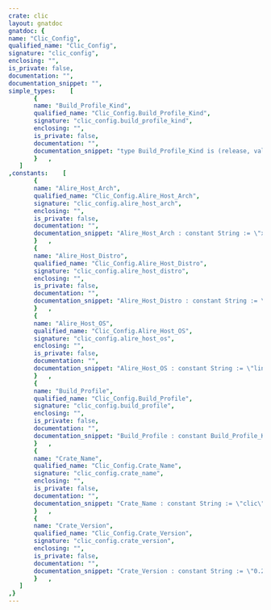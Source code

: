 ```yaml
---
crate: clic
layout: gnatdoc
gnatdoc: {
name: "Clic_Config",
qualified_name: "Clic_Config",
signature: "clic_config",
enclosing: "",
is_private: false,
documentation: "",
documentation_snippet: "",
simple_types:    [
       {
       name: "Build_Profile_Kind",
       qualified_name: "Clic_Config.Build_Profile_Kind",
       signature: "clic_config.build_profile_kind",
       enclosing: "",
       is_private: false,
       documentation: "",
       documentation_snippet: "type Build_Profile_Kind is (release, validation, development);",
       }   ,
   ]
,constants:    [
       {
       name: "Alire_Host_Arch",
       qualified_name: "Clic_Config.Alire_Host_Arch",
       signature: "clic_config.alire_host_arch",
       enclosing: "",
       is_private: false,
       documentation: "",
       documentation_snippet: "Alire_Host_Arch : constant String := \"x86_64\";",
       }   ,
       {
       name: "Alire_Host_Distro",
       qualified_name: "Clic_Config.Alire_Host_Distro",
       signature: "clic_config.alire_host_distro",
       enclosing: "",
       is_private: false,
       documentation: "",
       documentation_snippet: "Alire_Host_Distro : constant String := \"ubuntu\";",
       }   ,
       {
       name: "Alire_Host_OS",
       qualified_name: "Clic_Config.Alire_Host_OS",
       signature: "clic_config.alire_host_os",
       enclosing: "",
       is_private: false,
       documentation: "",
       documentation_snippet: "Alire_Host_OS : constant String := \"linux\";",
       }   ,
       {
       name: "Build_Profile",
       qualified_name: "Clic_Config.Build_Profile",
       signature: "clic_config.build_profile",
       enclosing: "",
       is_private: false,
       documentation: "",
       documentation_snippet: "Build_Profile : constant Build_Profile_Kind := development;",
       }   ,
       {
       name: "Crate_Name",
       qualified_name: "Clic_Config.Crate_Name",
       signature: "clic_config.crate_name",
       enclosing: "",
       is_private: false,
       documentation: "",
       documentation_snippet: "Crate_Name : constant String := \"clic\";",
       }   ,
       {
       name: "Crate_Version",
       qualified_name: "Clic_Config.Crate_Version",
       signature: "clic_config.crate_version",
       enclosing: "",
       is_private: false,
       documentation: "",
       documentation_snippet: "Crate_Version : constant String := \"0.2.1\";",
       }   ,
   ]
,}
---
```

